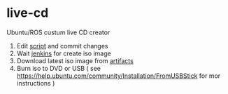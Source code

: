 live-cd
=======

Ubuntu/ROS custum live CD creator


1. Edit [script](https://github.com/tork-a/live-cd/blob/master/00-create-cd.sh) and commit changes
2. Wait [jenkins](http://jenkins.jsk.imi.i.u-tokyo.ac.jp:8080/job/live-cd/) for create iso image
3. Download latest iso image from [artifacts](http://jenkins.jsk.imi.i.u-tokyo.ac.jp:8080/job/live-cd/lastSuccessfulBuild/artifact/)
4. Burn iso to DVD or USB ( see https://help.ubuntu.com/community/Installation/FromUSBStick for mor instructions )
